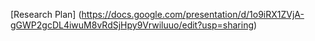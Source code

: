 [Research Plan] (https://docs.google.com/presentation/d/1o9iRX1ZVjA-gGWP2gcDL4iwuM8vRdSjHpy9Vrwiluuo/edit?usp=sharing)
